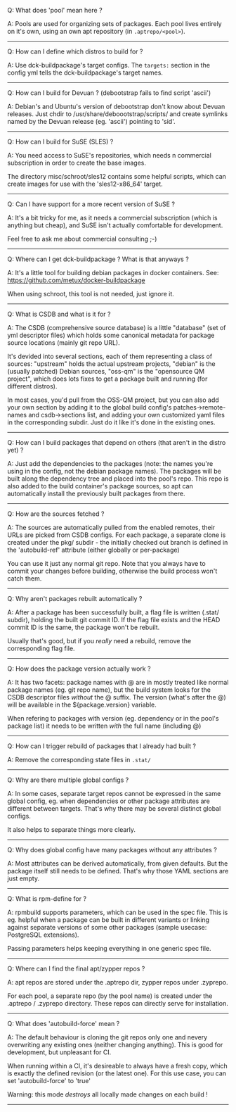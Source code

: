 
Q: What does 'pool' mean here ?

A: Pools are used for organizing sets of packages. Each pool lives entirely on
   it's own, using an own apt repository (in `.aptrepo/<pool>`).

---

Q: How can I define which distros to build for ?

A: Use dck-buildpackage's target configs. The `targets:` section in the config
   yml tells the dck-buildpackage's target names.

---

Q: How can I build for Devuan ? (debootstrap fails to find script 'ascii')

A: Debian's and Ubuntu's version of debootstrap don't know about Devuan releases.
   Just chdir to /usr/share/deboootstrap/scripts/ and create symlinks named by
   the Devuan release (eg. 'ascii') pointing to 'sid'.

---

Q: How can I build for SuSE (SLES) ?

A: You need access to SuSE's repositories, which needs n commercial subscription
   in order to create the base images.

   The directory misc/schroot/sles12 contains some helpful scripts, which
   can create images for use with the 'sles12-x86_64' target.

---

Q: Can I have support for a more recent version of SuSE ?

A: It's a bit tricky for me, as it needs a commercial subscription (which is
   anything but cheap), and SuSE isn't actually comfortable for development.

   Feel free to ask me about commercial consulting ;-)

---

Q: Where can I get dck-buildpackage ? What is that anyways ?

A: It's a little tool for building debian packages in docker containers.
   See: https://github.com/metux/docker-buildpackage

   When using schroot, this tool is not needed, just ignore it.

---

Q: What is CSDB and what is it for ?

A: The CSDB (comprehensive source database) is a little "database" (set of
   yml descriptor files) which holds some canonical metadata for package
   source locations (mainly git repo URL).

   It's devided into several sections, each of them representing a class
   of sources: "upstream" holds the actual upstream projects, "debian"
   is the (usually patched) Debian sources, "oss-qm" is the "opensource
   QM project", which does lots fixes to get a package built and running
   (for different distros).

   In most cases, you'd pull from the OSS-QM project, but you can also add your
   own section by adding it to the global build config's patches->remote-names
   and csdb->sections list, and adding your own customized yaml files in the
   corresponding subdir. Just do it like it's done in the existing ones.

---

Q: How can I build packages that depend on others (that aren't in the distro yet) ?

A: Just add the dependencies to the packages (note: the names you're using in the
   config, not the debian package names). The packages will be built along the
   dependency tree and placed into the pool's repo. This repo is also added to
   the build container's package sources, so apt can automatically install the
   previously built packages from there.

---

Q: How are the sources fetched ?

A: The sources are automatically pulled from the enabled remotes, their URLs
   are picked from CSDB configs. For each package, a separate clone is created
   under the pkg/ subdir - the initially checked out branch is defined in the
   'autobuild-ref' attribute (either globally or per-package)

   You can use it just any normal git repo. Note that you always have to
   commit your changes before building, otherwise the build process won't
   catch them.

---

Q: Why aren't packages rebuilt automatically ?

A: After a package has been successfully built, a flag file is written
   (.stat/ subdir), holding the built git commit ID. If the flag file exists
   and the HEAD commit ID is the same, the package won't be rebuilt.

   Usually that's good, but if you *really* need a rebuild, remove the
   corresponding flag file.

---


Q: How does the package version actually work ?

A: It has two facets: package names with @<version> are in mostly treated like
   normal package names (eg. git repo name), but the build system looks for the
   CSDB descriptor files *without* the @<version> suffix. The version (what's
   after the @) will be available in the ${package.version} variable.

   When refering to packages with version (eg. dependency or in the pool's package
   list) it needs to be written *with* the full name (including @<version>)

---

Q: How can I trigger rebuild of packages that I already had built ?

A: Remove the corresponding state files in `.stat/`

---

Q: Why are there multiple global configs ?

A: In some cases, separate target repos cannot be expressed in the same global
   config, eg. when dependencies or other package attributes are different between
   targets. That's why there may be several distinct global configs.

   It also helps to separate things more clearly.

---

Q: Why does global config have many packages without any attributes ?

A: Most attributes can be derived automatically, from given defaults. But the package
   itself still needs to be defined. That's why those YAML sections are just empty.

---

Q: What is rpm-define for ?

A: rpmbuild supports parameters, which can be used in the spec file. This is eg.
   helpful when a package can be built in different variants or linking against
   separate versions of some other packages (sample usecase: PostgreSQL extensions).

   Passing parameters helps keeping everything in one generic spec file.

---

Q: Where can I find the final apt/zypper repos ?

A: apt repos are stored under the .aptrepo dir, zypper repos under .zyprepo.

   For each pool, a separate repo (by the pool name) is created under the
   .aptrepo / .zyprepo directory. These repos can directly serve for installation.

---

Q: What does 'autobuild-force' mean ?

A: The default behaviour is cloning the git repos only one and nevery overwriting
   any existing ones (neither changing anything). This is good for development,
   but unpleasant for CI.

   When running within a CI, it's desireable to always have a fresh copy, which
   is exactly the defined revision (or the latest one). For this use case, you
   can set 'autobuild-force' to 'true'

   Warning: this mode *destroys* all locally made changes on each build !

---
